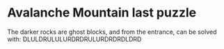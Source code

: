 # Avalanche Mountain last puzzle
The darker rocks are ghost blocks, and from the entrance, can be solved with:
DLULDRULULURDRDRULURDRDRDLDRD
